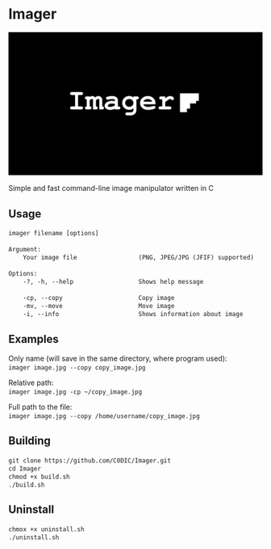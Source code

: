 # Imager

![Imager logo](/misc/imager_poster.png)

Simple and fast command-line image manipulator written in C

## Usage

``` text
imager filename [options]

Argument:
    Your image file                 (PNG, JPEG/JPG (JFIF) supported)

Options:
    -?, -h, --help                  Shows help message

    -cp, --copy                     Copy image
    -mv, --move                     Move image
    -i, --info                      Shows information about image
```

## Examples

Only name (will save in the same directory, where program used):  
`imager image.jpg --copy copy_image.jpg`

Relative path:  
`imager image.jpg -cp ~/copy_image.jpg`

Full path to the file:  
`imager image.jpg --copy /home/username/copy_image.jpg`

## Building  

``` text
git clone https://github.com/C0DIC/Imager.git
cd Imager
chmod +x build.sh
./build.sh
```

## Uninstall  

``` text
chmox +x uninstall.sh
./uninstall.sh
```
